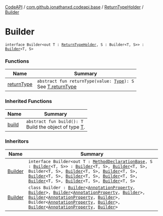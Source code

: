 [CodeAPI](../../../index.md) / [com.github.jonathanxd.codeapi.base](../../index.md) / [ReturnTypeHolder](../index.md) / [Builder](.)

# Builder

`interface Builder<out T : `[`ReturnTypeHolder`](../index.md)`, S : Builder<T, S>> : `[`Builder`](../../../com.github.jonathanxd.codeapi.builder/-builder/index.md)`<T, S>`

### Functions

| Name | Summary |
|---|---|
| [returnType](return-type.md) | `abstract fun returnType(value: `[`Type`](http://docs.oracle.com/javase/6/docs/api/java/lang/reflect/Type.html)`): S`<br>See [T.returnType](return-type.md) |

### Inherited Functions

| Name | Summary |
|---|---|
| [build](../../../com.github.jonathanxd.codeapi.builder/-builder/build.md) | `abstract fun build(): T`<br>Build the object of type [T](#). |

### Inheritors

| Name | Summary |
|---|---|
| [Builder](../../-method-declaration-base/-builder/index.md) | `interface Builder<out T : `[`MethodDeclarationBase`](../../-method-declaration-base/index.md)`, S : `[`Builder`](../../-method-declaration-base/-builder/index.md)`<T, S>> : `[`Builder`](../../-body-holder/-builder/index.md)`<T, S>, `[`Builder`](../../-modifiers-holder/-builder/index.md)`<T, S>, Builder<T, S>, `[`Builder`](../../-parameters-holder/-builder/index.md)`<T, S>, `[`Builder`](../../-generic-signature-holder/-builder/index.md)`<T, S>, `[`Builder`](../../-annotable/-builder/index.md)`<T, S>, `[`Builder`](../../-named/-builder/index.md)`<T, S>, `[`Builder`](../../-typed/-builder/index.md)`<T, S>, `[`Builder`](../../../com.github.jonathanxd.codeapi.base.comment/-comment-holder/-builder/index.md)`<T, S>, `[`Builder`](../../-inner-types-holder/-builder/index.md)`<T, S>, `[`Builder`](../../-throws-holder/-builder/index.md)`<T, S>` |
| [Builder](../../-annotation-property/-builder/index.md) | `class Builder : `[`Builder`](../../-named/-builder/index.md)`<`[`AnnotationProperty`](../../-annotation-property/index.md)`, `[`Builder`](../../-annotation-property/-builder/index.md)`>, `[`Builder`](../../-typed/-builder/index.md)`<`[`AnnotationProperty`](../../-annotation-property/index.md)`, `[`Builder`](../../-annotation-property/-builder/index.md)`>, `[`Builder`](../../-annotable/-builder/index.md)`<`[`AnnotationProperty`](../../-annotation-property/index.md)`, `[`Builder`](../../-annotation-property/-builder/index.md)`>, Builder<`[`AnnotationProperty`](../../-annotation-property/index.md)`, `[`Builder`](../../-annotation-property/-builder/index.md)`>, `[`Builder`](../../../com.github.jonathanxd.codeapi.base.comment/-comment-holder/-builder/index.md)`<`[`AnnotationProperty`](../../-annotation-property/index.md)`, `[`Builder`](../../-annotation-property/-builder/index.md)`>` |
